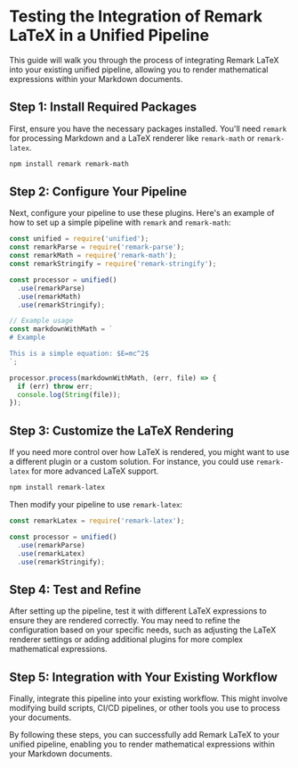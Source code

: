 # Testing the Integration of Remark LaTeX in a Unified Pipeline

This guide will walk you through the process of integrating Remark LaTeX into your existing unified pipeline, allowing you to render mathematical expressions within your Markdown documents.

## Step 1: Install Required Packages

First, ensure you have the necessary packages installed. You'll need `remark` for processing Markdown and a LaTeX renderer like `remark-math` or `remark-latex`.

```bash
npm install remark remark-math
```

## Step 2: Configure Your Pipeline

Next, configure your pipeline to use these plugins. Here's an example of how to set up a simple pipeline with `remark` and `remark-math`:

```javascript
const unified = require('unified');
const remarkParse = require('remark-parse');
const remarkMath = require('remark-math');
const remarkStringify = require('remark-stringify');

const processor = unified()
  .use(remarkParse)
  .use(remarkMath)
  .use(remarkStringify);

// Example usage
const markdownWithMath = `
# Example

This is a simple equation: $E=mc^2$
`;

processor.process(markdownWithMath, (err, file) => {
  if (err) throw err;
  console.log(String(file));
});
```

## Step 3: Customize the LaTeX Rendering

If you need more control over how LaTeX is rendered, you might want to use a different plugin or a custom solution. For instance, you could use `remark-latex` for more advanced LaTeX support.

```bash
npm install remark-latex
```

Then modify your pipeline to use `remark-latex`:

```javascript
const remarkLatex = require('remark-latex');

const processor = unified()
  .use(remarkParse)
  .use(remarkLatex)
  .use(remarkStringify);
```

## Step 4: Test and Refine

After setting up the pipeline, test it with different LaTeX expressions to ensure they are rendered correctly. You may need to refine the configuration based on your specific needs, such as adjusting the LaTeX renderer settings or adding additional plugins for more complex mathematical expressions.

## Step 5: Integration with Your Existing Workflow

Finally, integrate this pipeline into your existing workflow. This might involve modifying build scripts, CI/CD pipelines, or other tools you use to process your documents.

By following these steps, you can successfully add Remark LaTeX to your unified pipeline, enabling you to render mathematical expressions within your Markdown documents.

